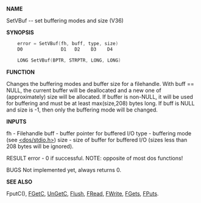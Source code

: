 
**NAME**

SetVBuf -- set buffering modes and size (V36)

**SYNOPSIS**

```c
    error = SetVBuf(fh, buff, type, size)
    D0              D1   D2    D3    D4

    LONG SetVBuf(BPTR, STRPTR, LONG, LONG)

```
**FUNCTION**

Changes the buffering modes and buffer size for a filehandle.
With buff == NULL, the current buffer will be deallocated and a
new one of (approximately) size will be allocated.  If buffer is
non-NULL, it will be used for buffering and must be at least
max(size,208) bytes long.  If buff is NULL and size is -1,
then only the buffering mode will be changed.

**INPUTS**

fh   - Filehandle
buff - buffer pointer for buffered I/O
type - buffering mode (see [&#060;dos/stdio.h&#062;](_006B))
size - size of buffer for buffered I/O (sizes less than 208 bytes
will be ignored).

RESULT
error - 0 if successful.  NOTE: opposite of most dos functions!

BUGS
Not implemented yet, always returns 0.

**SEE ALSO**

FputC(), [FGetC](FGetC), [UnGetC](UnGetC), [Flush](Flush), [FRead](FRead), [FWrite](FWrite), [FGets](FGets),
[FPuts](FPuts).
